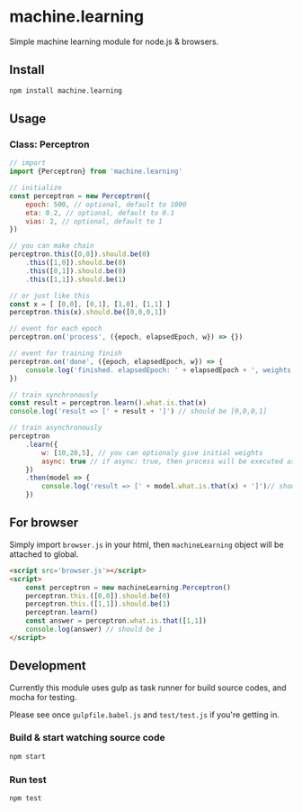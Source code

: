 # machine.learning
Simple machine learning module for node.js &amp; browsers.

## Install

```sh
npm install machine.learning
```

## Usage

### Class: Perceptron

```js
// import
import {Perceptron} from 'machine.learning'

// initialize
const perceptron = new Perceptron({
	epoch: 500, // optional, default to 1000
	eta: 0.2, // optional, default to 0.1
	vias: 2, // optional, default to 1
})

// you can make chain
perceptron.this([0,0]).should.be(0)
	.this([1,0]).should.be(0)
	.this([0,1]).should.be(0)
	.this([1,1]).should.be(1)

// or just like this
const x = [ [0,0], [0,1], [1,0], [1,1] ]
perceptron.this(x).should.be([0,0,0,1])

// event for each epoch
perceptron.on('process', ({epoch, elapsedEpoch, w}) => {})

// event for training finish
perceptron.on('done', ({epoch, elapsedEpoch, w}) => {
	console.log('finished. elapsedEpoch: ' + elapsedEpoch + ', weights: [' + w + ']')
})

// train synchronously
const result = perceptron.learn().what.is.that(x)
console.log('result => [' + result + ']') // should be [0,0,0,1]

// train asynchronously
perceptron
	.learn({
		w: [10,20,5], // you can optionaly give initial weights
		async: true // if async: true, then process will be executed asynchronously, and returns a promise
	})
	.then(model => {
		console.log('result => [' + model.what.is.that(x) + ']')// should be [0,0,0,1]
	})
```

## For browser

Simply import `browser.js` in your html, then `machineLearning` object will be attached to global.

```html
<script src='browser.js'></script>
<script>
	const perceptron = new machineLearning.Perceptron()
	perceptron.this.([0,0]).should.be(0)
	perceptron.this.([1,1]).should.be(1)
	perceptron.learn()
	const answer = perceptron.what.is.that([1,1])
	console.log(answer) // should be 1
</script>
```

## Development

Currently this module uses gulp as task runner for build source codes, and mocha for testing.

Please see once `gulpfile.babel.js` and `test/test.js` if you're getting in.

### Build & start watching source code

```sh
npm start
```

### Run test

```sh
npm test
```
